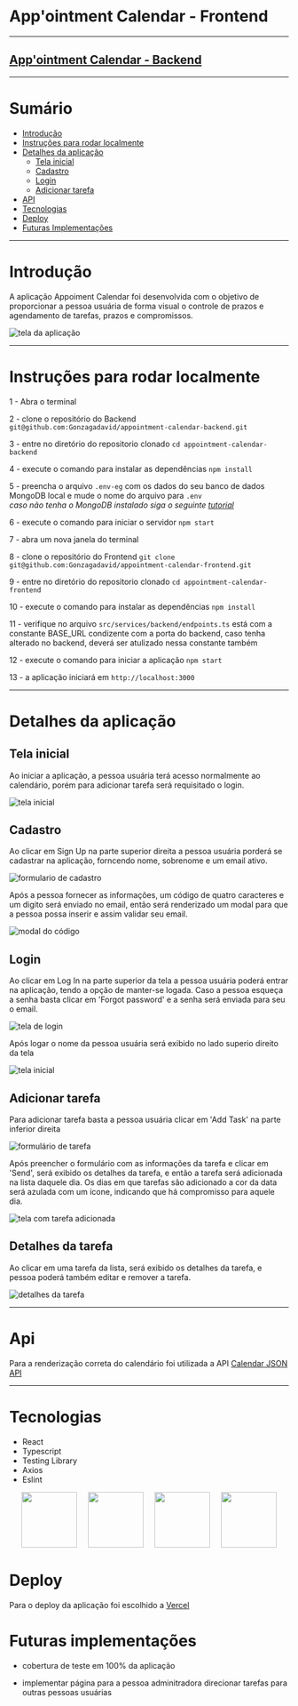 # App'ointment Calendar - Frontend

---

<h2><a href="https://github.com/Gonzagadavid/appointment-calendar-backend" >App'ointment Calendar - Backend</a></h2>

---

# Sumário

- [Introdução](#introdução)
- [Instruções para rodar localmente](#instruções-para-rodar-localmente)
- [Detalhes da aplicação](#detalhes-da-aplicação)
  - [Tela inicial](#tela-inicial)
  - [Cadastro](#cadastro)
  - [Login](#login)
  - [Adicionar tarefa](#adicionar-tarefa)
- [API](#api)
- [Tecnologias](#tecnologias)
- [Deploy](#deploy)
- [Futuras Implementações](#futuras-implementações)

---

# Introdução

A aplicação Appoiment Calendar foi desenvolvida com o objetivo de proporcionar a pessoa usuária de forma visual o controle  de prazos e agendamento de tarefas, prazos e compromissos.

![tela da aplicação](./public/assets/images/introducao.png)

---

# Instruções para rodar localmente

1 - Abra o terminal

2 - clone o repositório do Backend `git@github.com:Gonzagadavid/appointment-calendar-backend.git`

3 - entre no diretório do repositorio clonado `cd appointment-calendar-backend`

4 - execute o comando para instalar as dependências `npm install`

5 - preencha o arquivo `.env-eg` com os dados do seu banco de dados MongoDB local e mude o nome do arquivo para `.env`  
*caso não tenha o MongoDB instalado siga o seguinte [tutorial](https://docs.mongodb.com/manual/installation/)* 

6 - execute o comando para iniciar o servidor `npm start`

7 - abra um nova janela do terminal

8 - clone o repositório do Frontend `git clone git@github.com:Gonzagadavid/appointment-calendar-frontend.git`

9 - entre no diretório do repositorio clonado `cd appointment-calendar-frontend`

10 - execute o comando para instalar as dependências `npm install`

11 - verifique no arquivo `src/services/backend/endpoints.ts` está com a constante BASE_URL  condizente com a porta do backend, caso tenha alterado no backend, deverá ser atulizado nessa constante também 

12 - execute o comando para iniciar a aplicação `npm start`

13 - a aplicação iniciará em `http://localhost:3000`

---

# Detalhes da aplicação


## Tela inicial

Ao iniciar a aplicação, a pessoa usuária terá acesso normalmente ao calendário, porém para adicionar tarefa será requisitado o login. 

![tela inicial](./public/assets/images/tela-inicial.png)

## Cadastro

Ao clicar em Sign Up na parte superior direita a pessoa usuária porderá se cadastrar na aplicação, forncendo nome, sobrenome e um email ativo.

![formulario de cadastro](./public/assets/images/cadastro.png)

Após a pessoa fornecer as informações, um código de quatro caracteres e um digito será enviado no email, então será renderizado um modal para que a pessoa possa inserir e assim validar seu email.

![modal do código](./public/assets/images/confirm-code.png)


## Login

Ao clicar em Log In na parte superior da tela a pessoa usuária poderá entrar na aplicação, tendo a opção de manter-se logada. 
Caso a pessoa esqueça a senha basta clicar em 'Forgot password' e a senha será enviada para seu o email.

![tela de login](./public/assets/images/login.png)


Após logar o nome da pessoa usuária será exibido no lado superio direito da tela

![tela inicial](./public/assets/images/logged.png)

## Adicionar tarefa

Para adicionar tarefa basta a pessoa usuária clicar em 'Add Task' na parte inferior direita

![formulário de tarefa](./public/assets/images/add-task.png)

Após preencher o formulário com as informações da tarefa e clicar em 'Send', será exibido os detalhes da tarefa, e então a tarefa será adicionada na lista daquele dia.
Os dias em que tarefas são adicionado a cor da data será azulada com um ícone, indicando que há compromisso para aquele dia.

![tela com tarefa adicionada](./public/assets/images/task-added.png)

## Detalhes da tarefa

Ao clicar em uma tarefa da lista, será exibido os detalhes da tarefa, e pessoa poderá também editar e remover a tarefa.

![detalhes da tarefa](./public/assets/images/task-details.png)

---

# Api

Para a renderização correta do calendário foi utilizada a API [Calendar JSON API](#https://github.com/Gonzagadavid/calendar-json-api)

---

# Tecnologias

- React
- Typescript
- Testing Library
- Axios
- Eslint

<div align="center">
  <img height="100" width="100" src="./public/assets/icons/react.svg"/> 
  &nbsp;&nbsp;&nbsp;
  <img height="100" width="100" src="./public/assets/icons/typescript.svg" />
  &nbsp;&nbsp;&nbsp;
  <img height="100" width="100" src="./public/assets/icons/testinglibrary.svg" />
  &nbsp;&nbsp;&nbsp;
  <img height="100" width="100" src="./public/assets/icons/eslint.svg" />
</div>

# Deploy

Para o deploy da aplicação foi escolhido a [Vercel](#https://vercel.com/)

# Futuras implementações

- cobertura de teste em 100% da aplicação

- implementar página para a pessoa adminitradora direcionar tarefas para outras pessoas usuárias
